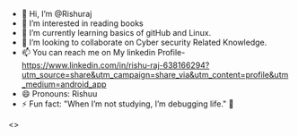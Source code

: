 - 👋 Hi, I’m @Rishuraj
- 👀 I’m interested in reading books
- 🌱 I’m currently learning basics of gitHub and Linux.
- 💞️ I’m looking to collaborate on Cyber security Related Knowledge.
- 📫 You can reach me on My linkedin Profile-https://www.linkedin.com/in/rishu-raj-638166294?utm_source=share&utm_campaign=share_via&utm_content=profile&utm_medium=android_app
- 😄 Pronouns: Rishuu
- ⚡ Fun fact: "When I’m not studying, I’m debugging life." 🔧


<><!---
Rishurajjj/Rishurajjj is a ✨ special ✨ repository because its `README.md` (this file) appears on your GitHub profile.
You can click the Preview link to take a look at your changes.
--->

